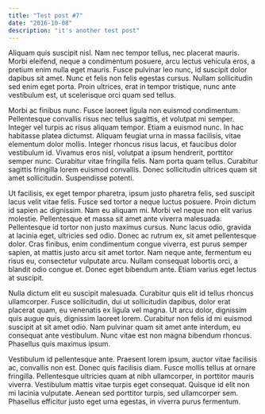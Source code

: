 ```yaml
---
title: "Test post #7"
date: "2016-10-08"
description: "it's another test post"
---
```


Aliquam quis suscipit nisl. Nam nec tempor tellus, nec placerat mauris. Morbi eleifend, neque a condimentum posuere, arcu lectus vehicula eros, a pretium enim nulla eget mauris. Fusce pulvinar leo nunc, id suscipit dolor dapibus sit amet. Nunc et felis non felis egestas cursus. Nullam sollicitudin sed enim eget porta. Proin ultrices, erat in tempor tristique, nunc ante vestibulum est, ut scelerisque orci quam sed tellus.

Morbi ac finibus nunc. Fusce laoreet ligula non euismod condimentum. Pellentesque convallis risus nec tellus sagittis, et volutpat mi semper. Integer vel turpis ac risus aliquam tempor. Etiam a euismod nunc. In hac habitasse platea dictumst. Aliquam feugiat urna in massa facilisis, vitae elementum dolor mollis. Integer rhoncus risus lacus, et faucibus dolor vestibulum id. Vivamus eros nisl, volutpat a ipsum hendrerit, porttitor semper nunc. Curabitur vitae fringilla felis. Nam porta quam tellus. Curabitur sagittis fringilla lorem euismod convallis. Donec sollicitudin ultrices quam sit amet sollicitudin. Suspendisse potenti.

Ut facilisis, ex eget tempor pharetra, ipsum justo pharetra felis, sed suscipit lacus velit vitae felis. Fusce sed tortor a neque luctus posuere. Proin dictum id sapien ac dignissim. Nam eu aliquam mi. Morbi vel neque non elit varius molestie. Pellentesque et massa sit amet ante viverra malesuada. Pellentesque id tortor non justo maximus cursus. Nunc lacus odio, gravida at lacinia eget, ultricies sed odio. Donec ac rutrum ex, sit amet pellentesque dolor. Cras finibus, enim condimentum congue viverra, est purus semper sapien, at mattis justo arcu sit amet tortor. Nam neque ante, fermentum eu risus eu, consectetur vulputate arcu. Nullam consequat lobortis orci, a blandit odio congue et. Donec eget bibendum ante. Etiam varius eget lectus at suscipit.

Nulla dictum elit eu suscipit malesuada. Curabitur quis elit id tellus rhoncus ullamcorper. Fusce sollicitudin, dui ut sollicitudin dapibus, dolor erat placerat quam, eu venenatis ex ligula vel magna. Ut arcu dolor, dignissim quis augue quis, dignissim laoreet lorem. Curabitur non felis id mi euismod suscipit at sit amet odio. Nam pulvinar quam sit amet ante interdum, eu consequat ante vestibulum. Nunc vitae est non magna bibendum rhoncus. Phasellus quis maximus ipsum.

Vestibulum id pellentesque ante. Praesent lorem ipsum, auctor vitae facilisis ac, convallis non est. Donec quis facilisis diam. Fusce mollis tellus at ornare fringilla. Pellentesque ultricies quam at nibh ullamcorper, in porttitor mauris viverra. Vestibulum mattis vitae turpis eget consequat. Quisque id elit non mi lacinia vulputate. Aenean sed porttitor turpis, sed ullamcorper sem. Phasellus efficitur justo eget urna egestas, in viverra purus fermentum.